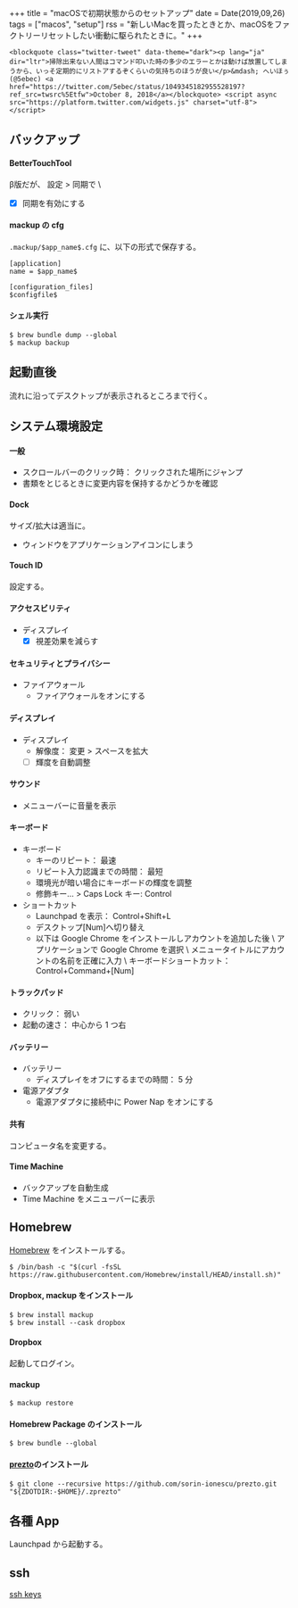 +++
title = "macOSで初期状態からのセットアップ"
date = Date(2019,09,26)
tags = ["macos", "setup"]
rss = "新しいMacを買ったときとか、macOSをファクトリーリセットしたい衝動に駆られたときに。"
+++

~~~
<blockquote class="twitter-tweet" data-theme="dark"><p lang="ja" dir="ltr">掃除出来ない人間はコマンド叩いた時の多少のエラーとかは動けば放置してしまうから、いっそ定期的にリストアするぞくらいの気持ちのほうが良い</p>&mdash; へいほぅ (@5ebec) <a href="https://twitter.com/5ebec/status/1049345182955528197?ref_src=twsrc%5Etfw">October 8, 2018</a></blockquote> <script async src="https://platform.twitter.com/widgets.js" charset="utf-8"></script>
~~~

## バックアップ

#### BetterTouchTool

β版だが、 設定 > 同期で \\
 - [x] 同期を有効にする

#### mackup の cfg

`.mackup/$app_name$.cfg` に、以下の形式で保存する。

```
[application]
name = $app_name$

[configuration_files]
$configfile$
```

#### シェル実行

```shell
$ brew bundle dump --global
$ mackup backup
```

## 起動直後

流れに沿ってデスクトップが表示されるところまで行く。

## システム環境設定

#### 一般

* スクロールバーのクリック時： クリックされた場所にジャンプ  
* 書類をとじるときに変更内容を保持するかどうかを確認  

#### Dock
サイズ/拡大は適当に。

* ウィンドウをアプリケーションアイコンにしまう

#### Touch ID
設定する。

#### アクセスビリティ

* ディスプレイ
  - [x] 視差効果を減らす

#### セキュリティとプライバシー

* ファイアウォール
  * ファイアウォールをオンにする

#### ディスプレイ

* ディスプレイ
  * 解像度： 変更 > スペースを拡大  
  - [ ] 輝度を自動調整

#### サウンド

* メニューバーに音量を表示

#### キーボード

* キーボード
  * キーのリピート： 最速
  * リピート入力認識までの時間： 最短
  * 環境光が暗い場合にキーボードの輝度を調整
  * 修飾キー… > Caps Lock キー: Control
* ショートカット
  * Launchpad を表示： Control+Shift+L
  * デスクトップ[Num]へ切り替え  
  * 以下は Google Chrome をインストールしアカウントを追加した後 \\
    アプリケーションで Google Chrome を選択 \\
    メニュータイトルにアカウントの名前を正確に入力 \\
    キーボードショートカット： Control+Command+[Num]


#### トラックパッド

* クリック： 弱い
* 起動の速さ： 中心から 1 つ右

#### バッテリー

<!-- textlint-disable ja-technical-writing/no-doubled-joshi -->

* バッテリー
  * ディスプレイをオフにするまでの時間： 5 分
* 電源アダプタ
  * 電源アダプタに接続中に Power Nap をオンにする

<!-- textlint-enable ja-technical-writing/no-doubled-joshi -->

#### 共有

コンピュータ名を変更する。

#### Time Machine

* バックアップを自動生成
* Time Machine をメニューバーに表示

## Homebrew

[Homebrew](https://brew.sh/) をインストールする。

```shell
$ /bin/bash -c "$(curl -fsSL https://raw.githubusercontent.com/Homebrew/install/HEAD/install.sh)"
```

#### Dropbox, mackup をインストール

```shell
$ brew install mackup
$ brew install --cask dropbox
```

#### Dropbox

起動してログイン。

#### mackup

```shell
$ mackup restore
```

#### Homebrew Package のインストール

```shell
$ brew bundle --global
```

#### [prezto](https://github.com/sorin-ionescu/prezto)のインストール
```shell
$ git clone --recursive https://github.com/sorin-ionescu/prezto.git "${ZDOTDIR:-$HOME}/.zprezto"
```

## 各種 App
Launchpad から起動する。

## ssh
[ssh keys](https://blog.5ebec.dev/posts/ssh-keys/)
